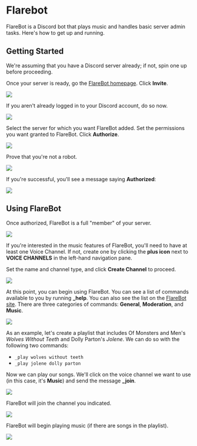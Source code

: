 # Flarebot

FlareBot is a Discord bot that plays music and handles basic server admin tasks. Here's how to get up and running.

## Getting Started

We're assuming that you have a Discord server already; if not, spin one up before proceeding.

Once your server is ready, go the [FlareBot homepage](https://flarebot.stream/). Click **Invite**.

![](media/flarebot-homepage.png)

If you aren't already logged in to your Discord account, do so now.

![](media/discord-login.png)

Select the server for which you want FlareBot added.
Set the permissions you want granted to FlareBot.
Click **Authorize**.

![](media/authorize-flarebot.png)

Prove that you're not a robot.

![](media/nonrobot-proof.png)

If you're successful, you'll see a message saying **Authorized**:

![](media/authorized.png)

## Using FlareBot

Once authorized, FlareBot is a full "member" of your server.

![](media/added.png)

If you're interested in the music features of FlareBot, you'll need to have at least one Voice Channel. If not, create one by clicking the **plus icon** next to **VOICE CHANNELS** in the left-hand navigation pane.

Set the name and channel type, and click **Create Channel** to proceed.

![](media/create-voice-channel.png)

At this point, you can begin using FlareBot. You can see a list of commands available to you by running **_help**. You can also see the list on the [FlareBot site](https://flarebot.stream/#commands). There are three categories of commands: **General**, **Moderation**, and **Music**.

![](media/help.png)

As an example, let's create a playlist that includes Of Monsters and Men's *Wolves Without Teeth* and Dolly Parton's *Jolene*. We can do so with the following two commands:

* `_play wolves without teeth`
* `_play jolene dolly parton`

Now we can play our songs. We'll click on the voice channel we want to use (in this case, it's **Music**) and send the message **_join**.

![](media/join.png)

FlareBot will join the channel you indicated.

![](media/flarebot-joined.png)

FlareBot will begin playing music (if there are songs in the playlist).

![](media/playing.png)